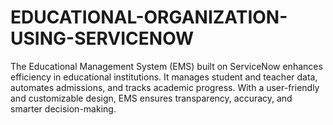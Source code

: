# EDUCATIONAL-ORGANIZATION-USING-SERVICENOW
The Educational Management System (EMS) built on ServiceNow enhances efficiency in educational institutions. It manages student and teacher data, automates admissions, and tracks academic progress. With a user-friendly and customizable design, EMS ensures transparency, accuracy, and smarter decision-making.

